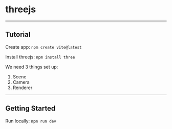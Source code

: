 # threejs
___

## Tutorial
Create app:
`npm create vite@latest`

Install threejs:
`npm install three`

We need 3 things set up:
1. Scene
2. Camera
3. Renderer

___

## Getting Started
Run locally:
`npm run dev`

